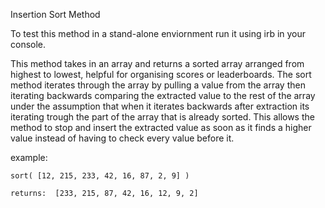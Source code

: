 Insertion Sort Method

To test this method in a stand-alone enviornment run it using irb in your console.

This method takes in an array and returns a sorted array arranged from highest to lowest, helpful for organising scores or leaderboards.
The sort method iterates through the array by pulling a value from the array then iterating backwards comparing the extracted value to the rest of the array under the assumption that when it iterates backwards after extraction its iterating trough the part of the array that is already sorted. This allows the method to stop and insert the extracted value as soon as it finds a higher value instead of having to check every value before it.

example:

    sort( [12, 215, 233, 42, 16, 87, 2, 9] )

    returns:  [233, 215, 87, 42, 16, 12, 9, 2]
